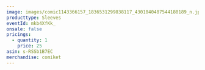 ```yaml
---
image: images/comic1143366157_1836531299838117_4301040487544180189_n.jpg
producttype: Sleeves
eventId: mkb4XfKk_
onsale: false
pricings:
  - quantity: 1
    price: 25
asin: s-RSSb1B7EC
merchandise: comiket
---
```

